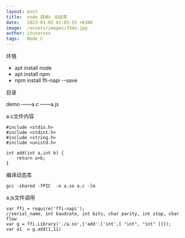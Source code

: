 ```yaml
---
layout: post
title:  node 调用c 动态库
date:   2023-01-02 01:05:55 +0300
image:  /assets/images/33do.jpg
author: ituserxxx
tags:   Node C
---
```



环境

- apt install node
- apt install npm
- npm install ffi-napi --save

目录

demo
——a.c
——a.js

a.c文件内容

```
#include <stdio.h>
#include <stdint.h>
#include <string.h>
#include <unistd.h>

int add(int a,int b) {
    return a+b;
}
```

编译动态库

```
gcc -shared -fPIC  -o a.so a.c -lm
```

a.js文件调用

```
var ffi = require('ffi-napi');
//serial_name, int baudrate, int bits, char parity, int stop, char flow
var g = ffi.Library('./a.so',{'add':['int',[ "int", "int" ]]});
var a1  = g.add(1,11)
```